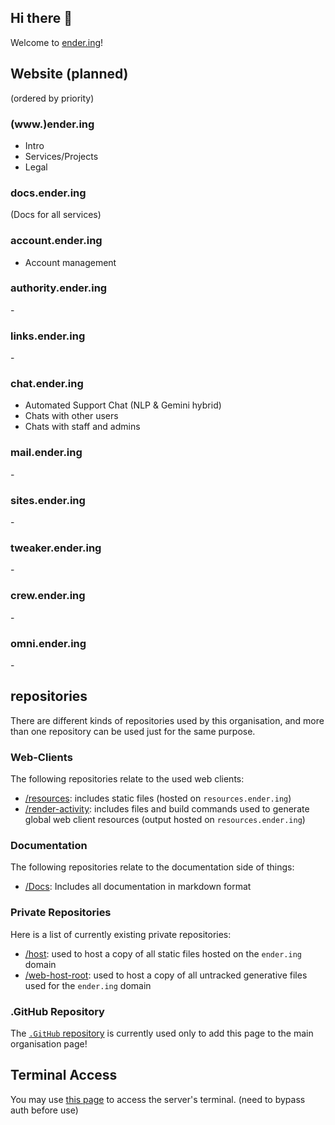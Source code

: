 ## Hi there 👋

Welcome to [ender.ing](https://ender.ing/)!

## Website (planned)

(ordered by priority)

### (www.)ender.ing

- Intro
- Services/Projects
- Legal

### docs.ender.ing

(Docs for all services)

### account.ender.ing

- Account management

### authority.ender.ing

\-

### links.ender.ing

\-

### chat.ender.ing

- Automated Support Chat (NLP & Gemini hybrid)
- Chats with other users
- Chats with staff and admins

### mail.ender.ing

\-

### sites.ender.ing

\-

### tweaker.ender.ing

\-

### crew.ender.ing

\-

### omni.ender.ing

\-

## repositories

There are different kinds of repositories used by this organisation, and more than one repository can be used just for the same purpose.

### Web-Clients

The following repositories relate to the used web clients:

- [/resources](https://github.com/Ender-ing/resources): includes static files (hosted on `resources.ender.ing`)
- [/render-activity](https://github.com/Ender-ing/render-activity): includes files and build commands used to generate global web client resources (output hosted on `resources.ender.ing`)

### Documentation

The following repositories relate to the documentation side of things:

- [/Docs](https://github.com/Ender-ing/Docs): Includes all documentation in markdown format

### Private Repositories

Here is a list of currently existing private repositories:

- [/host](https://github.com/Ender-ing/host): used to host a copy of all static files hosted on the `ender.ing` domain
- [/web-host-root](https://github.com/Ender-ing/web-host-root): used to host a copy of all untracked generative files used for the `ender.ing` domain

### .GitHub Repository

The [`.GitHub` repository](https://github.com/Ender-ing/.github) is currently used only to add this page to the main organisation page!

## Terminal Access

You may use [this page](https://terminal.ender.ing/@secret/) to access the server's terminal. (need to bypass auth before use)
